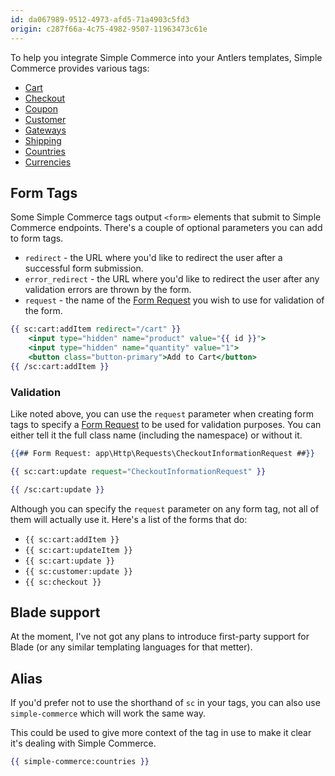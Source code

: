 ```yaml
---
id: da067989-9512-4973-afd5-71a4903c5fd3
origin: c287f66a-4c75-4982-9507-11963473c61e
---
```

To help you integrate Simple Commerce into your Antlers templates, Simple Commerce provides various tags:

* [Cart](/v2.3/tags/cart-tag)
* [Checkout](/v2.3/tags/checkout-tag)
* [Coupon](/v2.3/tags/coupon-tag)
* [Customer](/v2.3/tags/customer-tag)
* [Gateways](/v2.3/tags/gateways-tag)
* [Shipping](/v2.3/tags/shipping-tag)
* [Countries](/v2.3/tags/countries-tag)
* [Currencies](/v2.3/tags/currencies-tag)

## Form Tags
Some Simple Commerce tags output `<form>` elements that submit to Simple Commerce endpoints. There's a couple of optional parameters you can add to form tags.

* `redirect` - the URL where you'd like to redirect the user after a successful form submission.
* `error_redirect` - the URL where you'd like to redirect the user after any validation errors are thrown by the form.
* `request` - the name of the [Form Request](https://laravel.com/docs/master/validation#creating-form-requests) you wish to use for validation of the form.

```handlebars
{{ sc:cart:addItem redirect="/cart" }}
    <input type="hidden" name="product" value="{{ id }}">
    <input type="hidden" name="quantity" value="1">
    <button class="button-primary">Add to Cart</button>
{{ /sc:cart:addItem }}
```

### Validation

Like noted above, you can use the `request` parameter when creating form tags to specify a [Form Request](https://laravel.com/docs/master/validation#creating-form-requests) to be used for validation purposes. You can either tell it the full class name (including the namespace) or without it.

```handlebars
{{## Form Request: app\Http\Requests\CheckoutInformationRequest ##}}

{{ sc:cart:update request="CheckoutInformationRequest" }}

{{ /sc:cart:update }}
```

Although you can specify the `request` parameter on any form tag, not all of them will actually use it. Here's a list of the forms that do:

* `{{ sc:cart:addItem }}`
* `{{ sc:cart:updateItem }}`
* `{{ sc:cart:update }}`
* `{{ sc:customer:update }}`
* `{{ sc:checkout }}`

## Blade support

At the moment, I've not got any plans to introduce first-party support for Blade (or any similar templating languages for that metter).

## Alias

If you'd prefer not to use the shorthand of `sc` in your tags, you can also use `simple-commerce` which will work the same way.

This could be used to give more context of the tag in use to make it clear it's dealing with Simple Commerce.

```handlebars
{{ simple-commerce:countries }}
```